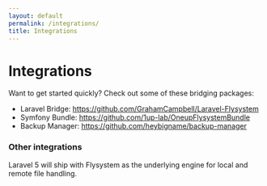 ```yaml
---
layout: default
permalink: /integrations/
title: Integrations
---
```


# Integrations

Want to get started quickly? Check out some of these bridging packages:

* Laravel Bridge: https://github.com/GrahamCampbell/Laravel-Flysystem
* Symfony Bundle: https://github.com/1up-lab/OneupFlysystemBundle
* Backup Manager: https://github.com/heybigname/backup-manager

### Other integrations

Laravel 5 will ship with Flysystem as the underlying engine for local and remote file handling.
